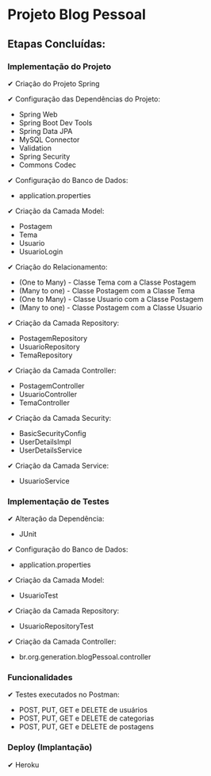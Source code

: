 # Projeto Blog Pessoal 

## Etapas Concluídas:

### Implementação do Projeto

   ✔ Criação do Projeto Spring  
   
   ✔ Configuração das Dependências do Projeto:
  - Spring Web  
  - Spring Boot Dev Tools
  - Spring Data JPA
  - MySQL Connector
  - Validation
  - Spring Security
  - Commons Codec
  
  ✔ Configuração do Banco de Dados:
  - application.properties
 
  ✔ Criação da Camada Model:
  - Postagem
  - Tema
  - Usuario
  - UsuarioLogin
 
  ✔ Criação do Relacionamento:
  - (One to Many) - Classe Tema com a Classe Postagem
  - (Many to one) - Classe Postagem com a Classe Tema
  - (One to Many) - Classe Usuario com a Classe Postagem
  - (Many to one) - Classe Postagem com a Classe Usuario
  
  ✔ Criação da Camada Repository:
  - PostagemRepository
  - UsuarioRepository 
  - TemaRepository
  
  ✔ Criação da Camada Controller:
  - PostagemController
  - UsuarioController
  - TemaController
 
  ✔ Criação da Camada Security:
  - BasicSecurityConfig
  - UserDetailsImpl 
  - UserDetailsService 
  
  ✔ Criação da Camada Service:
  - UsuarioService 
 
 ### Implementação de Testes
  
   ✔ Alteração da Dependência:
  - JUnit

  ✔ Configuração do Banco de Dados:
  - application.properties
 
 ✔ Criação da Camada Model:
  - UsuarioTest
 
  ✔ Criação da Camada Repository:
  - UsuarioRepositoryTest
  
  ✔ Criação da Camada Controller:
  - br.org.generation.blogPessoal.controller

### Funcionalidades
  
  ✔ Testes executados no Postman:
  - POST, PUT, GET e DELETE de usuários
  - POST, PUT, GET e DELETE de categorias
  - POST, PUT, GET e DELETE de postagens

### Deploy (Implantação)
   ✔ Heroku
   

